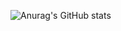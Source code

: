 ![Anurag's GitHub stats](https://github-readme-stats.vercel.app/api?username=DataZenkai&show_icons=true&theme=merko)
